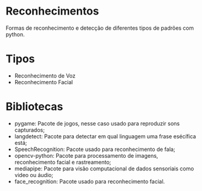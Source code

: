 # Reconhecimentos
Formas de reconhecimento e detecção de diferentes tipos de padrões com python.

# Tipos
- Reconhecimento de Voz
- Reconhecimento Facial

# Bibliotecas
- pygame: Pacote de jogos, nesse caso usado para reproduzir sons capturados;
- langdetect: Pacote para detectar em qual linguagem uma frase esécífica está;
- SpeechRecognition: Pacote usado para reconhecimento de fala;
- opencv-python: Pacote para processamento de imagens, reconhecimento facial e rastreamento;
- mediapipe: Pacote para visão computacional de dados sensoriais como video ou áudio;
- face_recognition: Pacote usado para reconhecimento facial.
